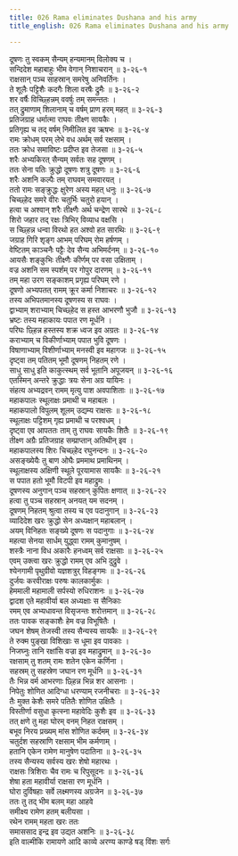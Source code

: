```yaml
---
title: 026 Rama eliminates Dushana and his army
title_english: 026 Rama eliminates Dushana and his army

---
```

<div class="audioEmbed"  caption="श्रीराम-हरिसीताराममूर्ति-घनपाठिभ्यां वचनम्" src="https://archive.org/download/Ramayana-recitation-Sriram-harisItArAmamUrti-Ghanapaati-v2/Kanda_3/Kanda_3_ARK-026-Dooshana_Vadhaha.mp3"></div>

दूषणः तु स्वकम् सैन्यम् हन्यमानम् विलोक्य च ।  
सन्दिदेश महाबाहुः भीम वेगान् निशाचरान् ॥ ३-२६-१  
राक्षसान् पञ्च साहस्रान् समरेषु अनिवर्तिनः ।  
ते शूलैः पट्टिशैः कदगैः शिला वरषैः द्रुमैः ॥ ३-२६-२  
शर वर्षैः विच्छ्हिन्नम् ववर्षुः तम् समन्ततः ।  
तत् द्रुमाणाम् शिलानाम् च वर्षम् प्राण हरम् महत् ॥ ३-२६-३  
प्रतिजग्राह धर्मात्मा राघवः तीक्ष्ण सायकैः ।  
प्रतिगृह्य च तद् वर्षम् निमीलित इव ऋषभः ॥ ३-२६-४  
रामः क्रोधम् परम् लेभे वध अर्थम् सर्व रक्षसाम् ।  
ततः क्रोध समाविष्टः प्रदीप्त इव तेजसा ॥ ३-२६-५  
शरैः अभ्यकिरत् सैन्यम् सर्वतः सह दूषणम् ।  
ततः सेना पतिः क्रुद्धो दूषणः शत्रु दूषणः ॥ ३-२६-६  
शरैः अशनि कल्पैः तम् राघवम् समवारयत् ।  
ततो रामः सङ्क्रुद्धः क्षुरेण अस्य महत् धनुः ॥ ३-२६-७  
चिच्छ्हेद समरे वीरः चतुर्भिः चतुरो हयान् ।  
हत्वा च अश्वान् शरैः तीक्ष्णैः अर्थ चन्द्रेण सारथे ॥ ३-२६-८  
शिरो जहार तद् रक्षः त्रिभिर् विव्याध वक्षसि ।  
स च्छ्हिन्न धन्वा विरथो हत अश्वो हत सारथिः ॥ ३-२६-९  
जग्राह गिरि शृङ्ग आभम् परिघम् रोम हर्षणम् ।  
वेष्टितम् काञ्चनैः पट्टैः देव सैन्य अभिमर्दनम् ॥ ३-२६-१०  
आयसैः शङ्कुभिः तीक्ष्णैः कीर्णम् पर वसा उक्षिताम् ।  
वज्र अशनि सम स्पर्शम् पर गोपुर दारणम् ॥ ३-२६-११  
तम् महा उरग सङ्काशम् प्रगृह्य परिघम् रणे ।  
दूषणो अभ्यपतत् रामम् क्रूर कर्मा निशाचरः ॥ ३-२६-१२  
तस्य अभिपतमानस्य दूषणस्य स राघवः ।  
द्वाभ्याम् शराभ्याम् चिच्छ्हेद स हस्त आभरणौ भुजौ ॥ ३-२६-१३  
भ्रष्टः तस्य महाकायः पपात रण मूर्धनि ।  
परिघः छ्हिन्न हस्तस्य शक्र ध्वज इव अग्रतः ॥ ३-२६-१४  
कराभ्याम् च विकीर्णाभ्याम् पपात भुवि दूषणः ।  
विषाणाभ्याम् विशीर्णाभ्याम् मनस्वी इव महागजः ॥ ३-२६-१५  
दृष्ट्वा तम् पतितम् भूमौ दूषणम् निहतम् रणे ।  
साधु साधु इति काकुत्स्थम् सर्व भूतानि अपूजयन् ॥ ३-२६-१६  
एतस्मिन् अन्तरे क्रुद्धाः त्रयः सेना अग्र यायिनः ।  
संहत्य अभ्यद्रवन् रामम् मृत्यु पाश अवपाशिताः ॥ ३-२६-१७  
महाकपालः स्थूलाक्षः प्रमाथी च महाबलः ।  
महाकपालो विपुलम् शूलम् उद्यम्य राक्षसः ॥ ३-२६-१८  
स्थूलाक्षः पट्टिशम् गृह्य प्रमाथी च परश्वधम् ।  
दृष्ट्वा एव आपततः ताम् तु राघवः सायकैः शितैः ॥ ३-२६-१९  
तीक्ष्ण अग्रैः प्रतिजग्राह सम्प्राप्तान् अतिथीन् इव ।  
महाकपालस्य शिरः चिच्छ्हेद रघुनन्दनः ॥ ३-२६-२०  
असङ्ख्येयैः तु बाण ओघैः प्रममाथ प्रमाथिनम् ।  
स्थूलाक्षस्य अक्षिणी स्थूले पूरयामास सायकैः ॥ ३-२६-२१  
स पपात हतो भूमौ विटपी इव महाद्रुमः ।  
दूषणस्य अनुगान् पञ्च सहस्रान् कुपितः क्षणात् ॥ ३-२६-२२  
हत्वा तु पञ्च सहस्रान् अनयत् यम सदनम् ।  
दूषणम् निहतम् श्रुत्वा तस्य च एव पदानुगान् ॥ ३-२६-२३  
व्यादिदेश खरः क्रुद्धो सेन अध्यक्षान् महाबलान् ।  
अयम् विनिहतः सङ्ख्ये दूषणः स पदानुगाः ॥ ३-२६-२४  
महत्या सेनया सार्धम् युद्ध्वा रामम् कुमानुषम् ।  
शस्त्रैः नाना विध अकारैः हनध्वम् सर्व राक्षसाः ॥ ३-२६-२५  
एवम् उक्त्वा खरः क्रुद्धो रामम् एव अभि दुद्रुवे ।  
श्येनगामी पृथुग्रीवो यज्ञशत्रुर् विहङ्गमः ॥ ३-२६-२६  
दुर्जयः करवीराक्षः परुषः कालकार्मुकः ।  
हेममाली महामाली सर्पस्यो रुधिराशनः ॥ ३-२६-२७  
द्वादश एते महावीर्या बल अध्यक्षाः स सैनिकाः  
रमम् एव अभ्यधावन्त विसृजन्तः शरोत्तमान् ॥ ३-२६-२८  
ततः पावक सङ्काशैः हेम वज्र विभूषितैः ।  
जघन शेषम् तेजस्वी तस्य सैन्यस्य सायकैः ॥ ३-२६-२९  
ते रुक्म पुङ्खा विशिखाः स धूमा इव पावकाः ।  
निजघ्नुः तानि रक्षांसि वज्रा इव महाद्रुमान् ॥ ३-२६-३०  
रक्षसाम् तु शतम् रामः शतेन एकेन कर्णिना ।  
सहस्रम् तु सहस्रेण जघान रण मूर्धनि ॥ ३-२६-३१  
तैः भिन्न वर्म आभरणाः छ्हिन्न भिन्न शर आसनाः ।  
निपेतुः शोणित आदिग्धा धरण्याम् रजनीचराः ॥ ३-२६-३२  
तैः मुक्त केशैः समरे पतितैः शोणित उक्षितैः ।  
विस्तीर्णा वसुधा कृत्स्ना महावेदिः कुशैः इव ॥ ३-२६-३३  
तत् क्षणे तु महा घोरम् वनम् निहत राक्षसम् ।  
बभूव निरय प्रख्यम् मांस शोणित कर्दमम् ॥ ३-२६-३४  
चतुर्दश सहस्राणि रक्षसाम् भीम कर्मणाम् ।  
हतानि एकेन रामेण मानुषेण पदातिना ॥ ३-२६-३५  
तस्य सैन्यस्य सर्वस्य खरः शेषो महारथः ।  
राक्षसः त्रिशिराः चैव रामः च रिपुसूदनः ॥ ३-२६-३६  
शेषा हता महावीर्या राक्षसा रण मूर्धनि ।  
घोरा दुर्विषहाः सर्वे लक्ष्मणस्य अग्रजेन ॥ ३-२६-३७  
ततः तु तद् भीम बलम् महा आहवे  
समीक्ष्य रामेण हतम् बलीयसा ।  
रथेन रामम् महता खरः ततः  
समाससाद इन्द्र इव उद्यत अशनिः ॥ ३-२६-३८  
इति वाल्मीकि रामायणे आदि काव्ये अरण्य काण्डे षड् विंशः सर्गः